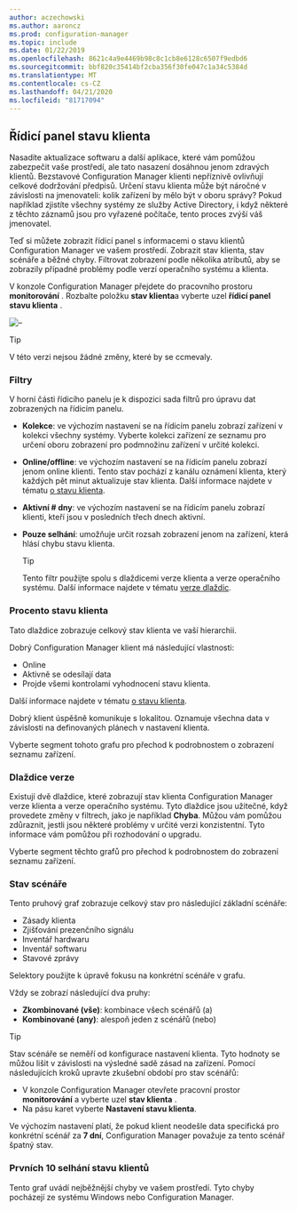 ```yaml
---
author: aczechowski
ms.author: aaroncz
ms.prod: configuration-manager
ms.topic: include
ms.date: 01/22/2019
ms.openlocfilehash: 8621c4a9e4469b98c8c1cb8e6128c6507f9edbd6
ms.sourcegitcommit: bbf820c35414bf2cba356f30fe047c1a34c5384d
ms.translationtype: MT
ms.contentlocale: cs-CZ
ms.lasthandoff: 04/21/2020
ms.locfileid: "81717094"
---
```

## <a name="client-health-dashboard"></a><a name="bkmk_health"></a>Řídicí panel stavu klienta
<!--3599209-->

Nasadíte aktualizace softwaru a další aplikace, které vám pomůžou zabezpečit vaše prostředí, ale tato nasazení dosáhnou jenom zdravých klientů. Bezstavové Configuration Manager klienti nepříznivě ovlivňují celkové dodržování předpisů. Určení stavu klienta může být náročné v závislosti na jmenovateli: kolik zařízení by mělo být v oboru správy? Pokud například zjistíte všechny systémy ze služby Active Directory, i když některé z těchto záznamů jsou pro vyřazené počítače, tento proces zvýší váš jmenovatel. 

Teď si můžete zobrazit řídicí panel s informacemi o stavu klientů Configuration Manager ve vašem prostředí. Zobrazit stav klienta, stav scénáře a běžné chyby. Filtrovat zobrazení podle několika atributů, aby se zobrazily případné problémy podle verzí operačního systému a klienta. 

V konzole Configuration Manager přejdete do pracovního prostoru **monitorování** . Rozbalte položku **stav klienta**a vyberte uzel **řídicí panel stavu klienta** . 

![–](../../media/3599209-client-health-dashboard.png)

> [!Tip]  
> V této verzi nejsou žádné změny, které by se ccmevaly.  


### <a name="filters"></a>Filtry

V horní části řídicího panelu je k dispozici sada filtrů pro úpravu dat zobrazených na řídicím panelu.

- **Kolekce**: ve výchozím nastavení se na řídicím panelu zobrazí zařízení v kolekci všechny systémy. Vyberte kolekci zařízení ze seznamu pro určení oboru zobrazení pro podmnožinu zařízení v určité kolekci.  

- **Online/offline**: ve výchozím nastavení se na řídicím panelu zobrazí jenom online klienti. Tento stav pochází z kanálu oznámení klienta, který každých pět minut aktualizuje stav klienta. Další informace najdete v tématu [o stavu klienta](../../../../clients/manage/monitor-clients.md#bkmk_about).  

- **Aktivní \# dny**: ve výchozím nastavení se na řídicím panelu zobrazí klienti, kteří jsou v posledních třech dnech aktivní.  

- **Pouze selhání**: umožňuje určit rozsah zobrazení jenom na zařízení, která hlásí chybu stavu klienta.  

    > [!Tip]  
    > Tento filtr použijte spolu s dlaždicemi verze klienta a verze operačního systému. Další informace najdete v tématu [verze dlaždic](#version-tiles). 


### <a name="client-health-percentage"></a>Procento stavu klienta

Tato dlaždice zobrazuje celkový stav klienta ve vaší hierarchii. 

Dobrý Configuration Manager klient má následující vlastnosti: 
- Online  
- Aktivně se odesílají data  
- Projde všemi kontrolami vyhodnocení stavu klienta.  

Další informace najdete v tématu [o stavu klienta](../../../../clients/manage/monitor-clients.md#bkmk_about).

Dobrý klient úspěšně komunikuje s lokalitou. Oznamuje všechna data v závislosti na definovaných plánech v nastavení klienta.

Vyberte segment tohoto grafu pro přechod k podrobnostem o zobrazení seznamu zařízení.


### <a name="version-tiles"></a>Dlaždice verze

Existují dvě dlaždice, které zobrazují stav klienta Configuration Manager verze klienta a verze operačního systému. Tyto dlaždice jsou užitečné, když provedete změny v filtrech, jako je například **Chyba**. Můžou vám pomůžou zdůraznit, jestli jsou některé problémy v určité verzi konzistentní. Tyto informace vám pomůžou při rozhodování o upgradu. 

Vyberte segment těchto grafů pro přechod k podrobnostem do zobrazení seznamu zařízení.


### <a name="scenario-health"></a>Stav scénáře

Tento pruhový graf zobrazuje celkový stav pro následující základní scénáře: 
- Zásady klienta
- Zjišťování prezenčního signálu
- Inventář hardwaru
- Inventář softwaru
- Stavové zprávy

Selektory použijte k úpravě fokusu na konkrétní scénáře v grafu. 

Vždy se zobrazí následující dva pruhy:

- **Zkombinované (vše)**: kombinace všech scénářů (a)  
- **Kombinované (any)**: alespoň jeden z scénářů (nebo)

> [!Tip]  
> Stav scénáře se neměří od konfigurace nastavení klienta. Tyto hodnoty se můžou lišit v závislosti na výsledné sadě zásad na zařízení. Pomocí následujících kroků upravte zkušební období pro stav scénářů:
> - V konzole Configuration Manager otevřete pracovní prostor **monitorování** a vyberte uzel **stav klienta** .  
> - Na pásu karet vyberte **Nastavení stavu klienta**.  
> 
> Ve výchozím nastavení platí, že pokud klient neodešle data specifická pro konkrétní scénář za **7 dní**, Configuration Manager považuje za tento scénář špatný stav.


### <a name="top-10-client-health-failures"></a>Prvních 10 selhání stavu klientů

Tento graf uvádí nejběžnější chyby ve vašem prostředí. Tyto chyby pocházejí ze systému Windows nebo Configuration Manager. 

<!-- The following list includes some of the more common failures overall:

#### Failure 1 title
Failure 1 description

Solution for failure 1 -->
